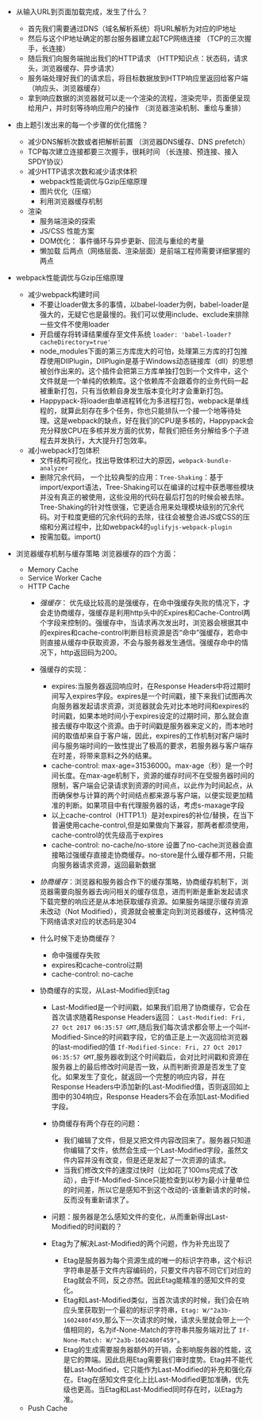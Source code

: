 - 从输入URL到页面加载完成，发生了什么？
  * 首先我们需要通过DNS（域名解析系统）将URL解析为对应的IP地址
  * 然后与这个IP地址确定的那台服务器建立起TCP网络连接 （TCP的三次握手，长连接）
  * 随后我们向服务端抛出我们的HTTP请求 （HTTP知识点：状态码，请求头，浏览器缓存、异步请求）
  * 服务端处理好我们的请求后，将目标数据放到HTTP响应里返回给客户端 （响应头、浏览器缓存）
  * 拿到响应数据的浏览器就可以走一个渲染的流程，渲染完毕，页面便呈现给用户，并时刻等待响应用户的操作 （浏览器渲染机制、重绘与重排）

- 由上题引发出来的每一个步骤的优化措施？
  * 减少DNS解析次数或者把解析前置 （浏览器DNS缓存、DNS prefetch）
  * TCP每次建立连接都要三次握手，很耗时间 （长连接、预连接、接入SPDY协议）
  * 减少HTTP请求次数和减少请求体积
    - webpack性能调优与Gzip压缩原理
    - 图片优化（压缩）
    - 利用浏览器缓存机制
  * 渲染
    - 服务端渲染的探索
    - JS/CSS 性能方案
    - DOM优化： 事件循环与异步更新、回流与重绘的考量
    - 懒加载
  后两点（网络层面、渲染层面）是前端工程师需要详细掌握的两点

- webpack性能调优与Gzip压缩原理
  * 减少webpack构建时间
    - 不要让loader做太多的事情，以babel-loader为例，babel-loader是强大的，无疑它也是最慢的。我们可以使用include、exclude来排除一些文件不使用loader
    - 开启缓存将转译结果缓存至文件系统 `loader: 'babel-loader?cacheDirectory=true'`
    - node_modules下面的第三方库庞大的可怕，处理第三方库的打包推荐使用DllPlugin，DllPlugin是基于Windows动态链接库（dll）的思想被创作出来的。这个插件会把第三方库单独打包到一个文件中，这个文件就是一个单纯的依赖库。这个依赖库不会跟着你的业务代码一起被重新打包，只有当依赖自身发生版本变化时才会重新打包。
    - Happypack-将loader由单进程转化为多进程打包，webpack是单线程的，就算此刻存在多个任务，你也只能排队一个接一个地等待处理。这是webpack的缺点，好在我们的CPU是多核的，Happypack会充分释放CPU在多核并发方面的优势，帮我们把任务分解给多个子进程去并发执行，大大提升打包效率。
  * 减小webpack打包体积
    - 文件结构可视化，找出导致体积过大的原因，`webpack-bundle-analyzer`
    - 删除冗余代码， 一个比较典型的应用：`Tree-Shaking`：基于import/export语法，Tree-Shaking可以在编译的过程中获悉哪些模块并没有真正的被使用，这些没用的代码在最后打包的时候会被去除。Tree-Shaking的针对性很强，它更适合用来处理模块级别的冗余代码。对于粒度更细的冗余代码的去除，往往会被整合进JS或CSS的压缩和分离过程中，比如webpack4的`uglifyjs-webpack-plugin`
    - 按需加载。import()

- 浏览器缓存机制与缓存策略
  浏览器缓存的四个方面：
  * Memory Cache
  * Service Worker Cache
  * HTTP Cache
    - *强缓存*： 优先级比较高的是强缓存，在命中强缓存失败的情况下，才会走协商缓存，强缓存是利用http头中的Expires和Cache-Control两个字段来控制的。强缓存中，当请求再次发出时，浏览器会根据其中的expires和cache-control判断目标资源是否“命中”强缓存，若命中则直接从缓存中获取资源，不会与服务器发生通信。强缓存命中的情况下，http返回码为200。
    - 强缓存的实现：  
      * expires:当服务器返回响应时，在Response Headers中将过期时间写入expires字段。expires是一个时间戳，接下来我们试图再次向服务器发起请求资源，浏览器就会先对比本地时间和expires的时间戳，如果本地时间小于expires设定的过期时间，那么就会直接去缓存中取这个资源。由于时间戳是服务器来定义的，而本地时间的取值却来自于客户端，因此，expires的工作机制对客户端时间与服务端时间的一致性提出了极高的要求，若服务器与客户端存在时差，将带来意料之外的结果。
      * cache-control: max-age=31536000。max-age（秒）是一个时间长度。在max-age机制下，资源的缓存时间不在受服务器时间的限制，客户端会记录请求到资源的时间点，以此作为时间起点，从而确保参与计算的两个时间结点都来源与客户端，以便实现更加精准的判断。如果项目中有代理服务器的话，考虑s-maxage字段
      * 以上cache-control（HTTP1.1）是对expires的补位/替换，在当下普遍使用cache-control,但是如果做向下兼容，那两者都须使用，cache-control的优先级高于expires
      * cache-control: no-cache/no-store 设置了no-cache浏览器会直接略过强缓存直接走协商缓存。no-store是什么缓存都不用，只能向服务器请求资源，返回最新数据
      
    - *协商缓存*：浏览器和服务器合作下的缓存策略，协商缓存机制下，浏览器需要向服务器去询问相关的缓存信息，进而判断是重新发起请求下载完整的响应还是从本地获取缓存资源。如果服务端提示缓存资源未改动（Not Modified），资源就会被重定向到浏览器缓存，这种情况下网络请求对应的状态码是304
    - 什么时候下走协商缓存？
      * 命中强缓存失败
      * expires和cache-control过期
      * cache-control: no-cache
    - 协商缓存的实现，从Last-Modified到Etag
      * Last-Modified是一个时间戳，如果我们启用了协商缓存，它会在首次请求随着Response Headers返回： `Last-Modified: Fri, 27 Oct 2017 06:35:57 GMT`,随后我们每次请求都会带上一个叫If-Modified-Since的时间戳字段，它的值正是上一次返回给浏览器的last-modified的值 `If-Modified-Since: Fri, 27 Oct 2017 06:35:57 GMT`,服务器收到这个时间戳后，会对比时间戳和资源在服务器上的最后修改时间是否一致，从而判断资源是否发生了变化。如果发生了变化，就返回一个完整的响应内容，并在Response Headers中添加新的Last-Modified值，否则返回如上图中的304响应，Response Headers不会在添加Last-Modified字段。
      * 协商缓存有两个存在的问题：
        - 我们编辑了文件，但是又把文件内容改回来了。服务器只知道你编辑了文件，依然会生成一个Last-Modified字段，虽然文件内容并没有改变，但是还是发起了一次资源的请求。
        - 当我们修改文件的速度过快时（比如花了100ms完成了改动），由于If-Modified-Since只能检查到以秒为最小计量单位的时间差，所以它是感知不到这个改动的-该重新请求的时候，反而没有重新请求了。
        
      * 问题：服务器是怎么感知文件的变化，从而重新得出Last-Modified的时间戳的？
      * Etag为了解决Last-Modified的两个问题，作为补充出现了
        - Etag是服务器为每个资源生成的唯一的标识字符串，这个标识字符串是基于文件内容编码的，只要文件内容不同它们对应的Etag就会不同，反之亦然。因此Etag能精准的感知文件的变化。
        - Etag和Last-Modified类似，当首次请求的时候，我们会在响应头里获取到一个最初的标识字符串，`Etag: W/"2a3b-1602480f459`,那么下一次请求的时候，请求头里就会带上一个值相同的，名为if-None-Match的字符串共服务端对比了 `If-None-Match: W/"2a3b-1602480f459"`。
        - Etag的生成需要服务器额外的开销，会影响服务器的性能，这是它的弊端。因此启用Etag需要我们审时度势。Etag并不能代替Last-Modified，它只能作为Last-Modified的补充和强化存在。Etag在感知文件变化上比Last-Modified更加准确，优先级也更高。当Etag和Last-Modified同时存在时，以Etag为准。
  * Push Cache